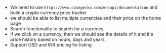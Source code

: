 - We need to use `https://www.coingecko.com/en/api/documentation` and build a crypto currency price tracker
- we should be able to list multiple currencies and their price on the home page
- Search functionality to search for a currency
- If we click on a currency, then we should see the details of it and it's price history based on hours, days and years.
- Support USD and INR pricing for listing

